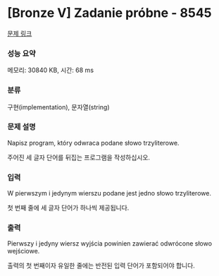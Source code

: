 # [Bronze V] Zadanie próbne - 8545 

[문제 링크](https://www.acmicpc.net/problem/8545) 

### 성능 요약

메모리: 30840 KB, 시간: 68 ms

### 분류

구현(implementation), 문자열(string)

### 문제 설명

<p>Napisz program, który odwraca podane słowo trzyliterowe.</p>
<p>주어진 세 글자 단어를 뒤집는 프로그램을 작성하십시오.</p>
 
### 입력 

 <p>W pierwszym i jedynym wierszu podane jest jedno słowo trzyliterowe.</p>
 <p>첫 번째 줄에 세 글자 단어가 하나씩 제공됩니다.</p>
 
### 출력 

 <p>Pierwszy i jedyny wiersz wyjścia powinien zawierać odwrócone słowo wejściowe.</p>
 <p>출력의 첫 번째이자 유일한 줄에는 반전된 입력 단어가 포함되어야 합니다.</p>
